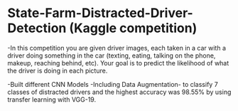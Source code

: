 # State-Farm-Distracted-Driver-Detection (Kaggle competition)


-In this competition you are given driver images, each taken in a car with a driver doing something in the car (texting, eating, talking on the phone, makeup, reaching behind, etc). Your goal is to predict the likelihood of what the driver is doing in each picture. 

-Built different CNN Models -Including Data Augmentation- to classify 7 classes of distracted drivers and the highest accuracy was 98.55% by using transfer learning with VGG-19.



